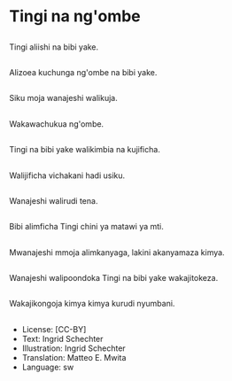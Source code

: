 # Tingi na ng'ombe

##
Tingi aliishi na bibi yake.

##
Alizoea kuchunga ng'ombe na bibi yake.

##
Siku moja wanajeshi walikuja.

##
Wakawachukua ng'ombe.

##
Tingi na bibi yake walikimbia na kujificha.

##
Walijificha vichakani hadi usiku.

##
Wanajeshi walirudi tena.

##
Bibi alimficha Tingi chini ya matawi ya mti.

##
Mwanajeshi mmoja alimkanyaga, lakini akanyamaza kimya.

##
Wanajeshi walipoondoka Tingi na bibi yake wakajitokeza.

##
Wakajikongoja kimya kimya kurudi nyumbani.

##
* License: [CC-BY]
* Text: Ingrid Schechter
* Illustration: Ingrid Schechter
* Translation: Matteo E. Mwita
* Language: sw
